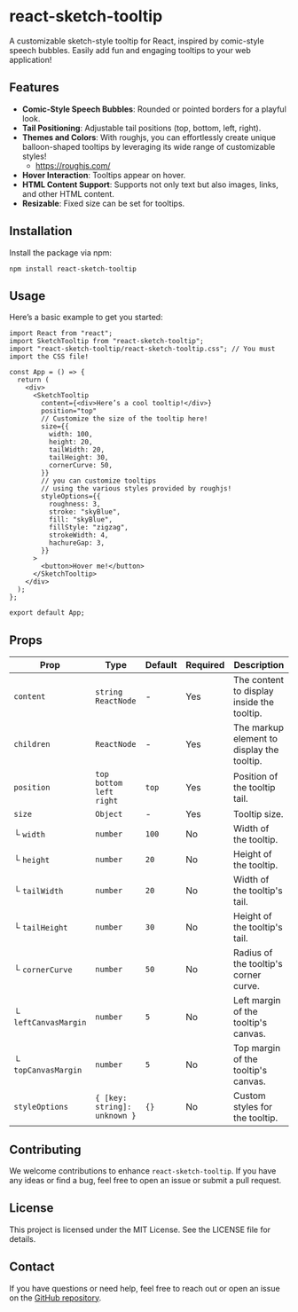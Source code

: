 # react-sketch-tooltip

A customizable sketch-style tooltip for React, inspired by comic-style speech bubbles. Easily add fun and engaging tooltips to your web application!

## Features

- **Comic-Style Speech Bubbles**: Rounded or pointed borders for a playful look.
- **Tail Positioning**: Adjustable tail positions (top, bottom, left, right).
- **Themes and Colors**: With roughjs, you can effortlessly create unique balloon-shaped tooltips by leveraging its wide range of customizable styles!
  - https://roughjs.com/
- **Hover Interaction**: Tooltips appear on hover.
- **HTML Content Support**: Supports not only text but also images, links, and other HTML content.
- **Resizable**: Fixed size can be set for tooltips.

## Installation

Install the package via npm:

```
npm install react-sketch-tooltip
```

## Usage

Here’s a basic example to get you started:

```tsx
import React from "react";
import SketchTooltip from "react-sketch-tooltip";
import "react-sketch-tooltip/react-sketch-tooltip.css"; // You must import the CSS file!

const App = () => {
  return (
    <div>
      <SketchTooltip
        content={<div>Here’s a cool tooltip!</div>}
        position="top"
        // Customize the size of the tooltip here!
        size={{
          width: 100,
          height: 20,
          tailWidth: 20,
          tailHeight: 30,
          cornerCurve: 50,
        }}
        // you can customize tooltips
        // using the various styles provided by roughjs!
        styleOptions={{
          roughness: 3,
          stroke: "skyBlue",
          fill: "skyBlue",
          fillStyle: "zigzag",
          strokeWidth: 4,
          hachureGap: 3,
        }}
      >
        <button>Hover me!</button>
      </SketchTooltip>
    </div>
  );
};

export default App;
```

## Props

| Prop                 | Type                          | Default     | Required    | Description                                |
| -------------------- | ----------------------------- | ----------- | ----------- | ------------------------------------------ |
| `content`            | `string` `ReactNode`          | -           | Yes         | The content to display inside the tooltip. |
| `children`           | `ReactNode`                   | -           | Yes         | The markup element to display the tooltip. |
| `position`           | `top` `bottom` `left` `right` | `top`       | Yes         | Position of the tooltip tail.              |
| `size`               | `Object`                      | -           | Yes         | Tooltip size.                              |
| └ `width`            | `number`                      | `100`       | No          | Width of the tooltip.                      |
| └ `height`           | `number`                      | `20`        | No          | Height of the tooltip.                     |
| └ `tailWidth`        | `number`                      | `20`        | No          | Width of the tooltip's tail.               |
| └ `tailHeight`       | `number`                      | `30`        | No          | Height of the tooltip's tail.              |
| └ `cornerCurve`      | `number`                      | `50`        | No          | Radius of the tooltip's corner curve.      |
| └ `leftCanvasMargin` | `number`                      | `5`         | No          | Left margin of the tooltip's canvas.       |
| └ `topCanvasMargin`  | `number`                      | `5`         | No          | Top margin of the tooltip's canvas.        |
| `styleOptions`       | `{ [key: string]: unknown }`  | `{}`        | No          | Custom styles for the tooltip.             |


## Contributing

We welcome contributions to enhance `react-sketch-tooltip`. If you have any ideas or find a bug, feel free to open an issue or submit a pull request.

## License

This project is licensed under the MIT License. See the LICENSE file for details.

## Contact

If you have questions or need help, feel free to reach out or open an issue on the [GitHub repository](https://github.com/sandeulju/react-sketch-tooltip).
